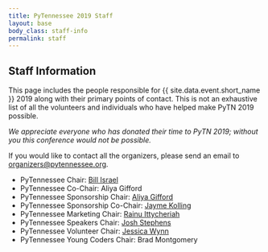 ```yaml
---
title: PyTennessee 2019 Staff
layout: base
body_class: staff-info
permalink: staff
---
```


## Staff Information

This page includes the people responsible for {{ site.data.event.short_name }} 2019 along with their primary points of contact.
This is not an exhaustive list of all the volunteers and individuals who have helped make PyTN 2019 possible.

_We appreciate everyone who has donated their time to PyTN 2019; without you this conference would not be possible._

If you would like to contact all the organizers, please send an email to [organizers@pytennessee.org](mailto:organizers@pytennessee.org).

* PyTennessee Chair: [Bill Israel](mailto:chair@pytennessee.org)
* PyTennessee Co-Chair: Aliya Gifford
* PyTennessee Sponsorship Chair: [Aliya Gifford](mailto:sponsorships@pytennessee.org)
* PyTennessee Sponsorship Co-Chair: [Jayme Kolling](mailto:sponsorships@pytennessee.org)
* PyTennessee Marketing Chair: [Rainu Ittycheriah](mailto:info@pytennesee.org)
* PyTennessee Speakers Chair: [Josh Stephens](mailto:speakers@pytennessee.org)
* PyTennessee Volunteer Chair: [Jessica Wynn](mailto:volunteers@pytennessee.org)
* PyTennessee Young Coders Chair: Brad Montgomery
